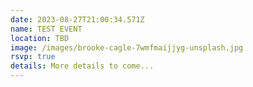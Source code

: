 ```yaml
---
date: 2023-08-27T21:00:34.571Z
name: TEST EVENT
location: TBD
image: /images/brooke-cagle-7wmfmaijjyg-unsplash.jpg
rsvp: true
details: M﻿ore details to come...
---
```

